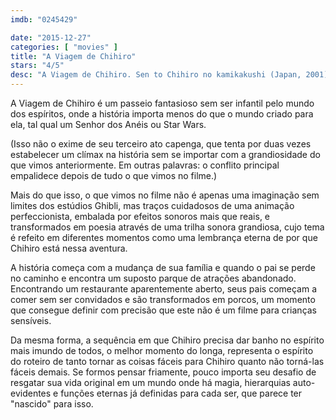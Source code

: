 ```yaml
---
imdb: "0245429"

date: "2015-12-27"
categories: [ "movies" ]
title: "A Viagem de Chihiro"
stars: "4/5"
desc: "A Viagem de Chihiro. Sen to Chihiro no kamikakushi (Japan, 2001). Dirigido por Hayao Miyazaki. Escrito por Hayao Miyazaki. Com Rumi Hiiragi, Miyu Irino, Mari Natsuki, Takashi Naitô, Yasuko Sawaguchi, Tatsuya Gashûin, Ryûnosuke Kamiki, Yumi Tamai, Yô Ôizumi."
---
```

A Viagem de Chihiro é um passeio fantasioso sem ser infantil pelo mundo dos espíritos, onde a história importa menos do que o mundo criado para ela, tal qual um Senhor dos Anéis ou Star Wars.

(Isso não o exime de seu terceiro ato capenga, que tenta por duas vezes estabelecer um clímax na história sem se importar com a grandiosidade do que vimos anteriormente. Em outras palavras: o conflito principal empalidece depois de tudo o que vimos no filme.)

Mais do que isso, o que vimos no filme não é apenas uma imaginação sem limites dos estúdios Ghibli, mas traços cuidadosos de uma animação perfeccionista, embalada por efeitos sonoros mais que reais, e transformados em poesia através de uma trilha sonora grandiosa, cujo tema é refeito em diferentes momentos como uma lembrança eterna de por que Chihiro está nessa aventura.

A história começa com a mudança de sua família e quando o pai se perde no caminho e encontra um suposto parque de atrações abandonado. Encontrando um restaurante aparentemente aberto, seus pais começam a comer sem ser convidados e são transformados em porcos, um momento que consegue definir com precisão que este não é um filme para crianças sensíveis.

Da mesma forma, a sequência em que Chihiro precisa dar banho no espírito mais imundo de todos, o melhor momento do longa, representa o espírito do roteiro de tanto tornar as coisas fáceis para Chihiro quanto não torná-las fáceis demais. Se formos pensar friamente, pouco importa seu desafio de resgatar sua vida original em um mundo onde há magia, hierarquias auto-evidentes e funções eternas já definidas para cada ser, que parece ter "nascido" para isso.
